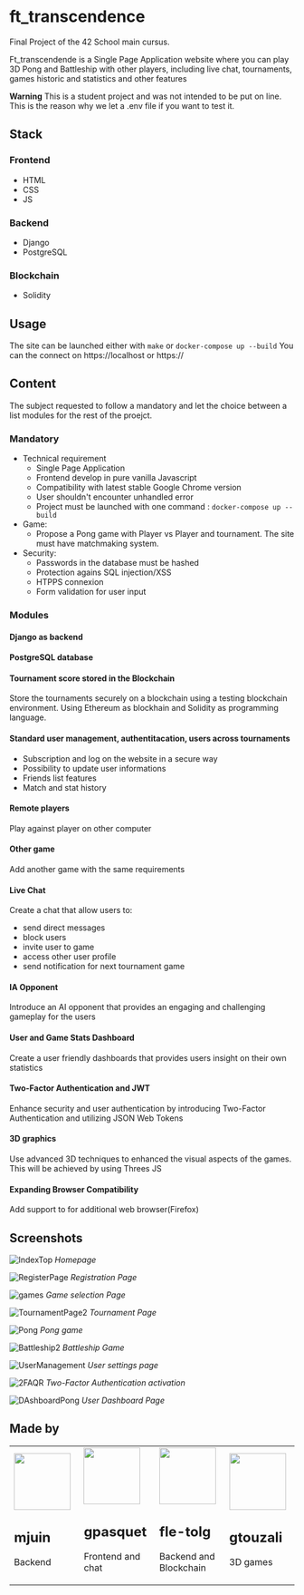 # ft_transcendence

Final Project of the 42 School main cursus.

Ft_transcendende is a Single Page Application website where you can play 3D Pong and Battleship with other players, including live chat, tournaments, games historic and statistics and other features

**Warning**
This is a student project and was not intended to be put on line. This is the reason why we let a .env file if you want to test it.

## Stack

### Frontend
* HTML
* CSS
* JS

### Backend
* Django
* PostgreSQL

### Blockchain
* Solidity

## Usage
The site can be launched either with ```make``` or ```docker-compose up --build```
You can the connect on https://localhost or https://<host ip>

## Content
The subject requested to follow a mandatory and let the choice between a list modules for the rest of the proejct.  

### Mandatory
* Technical requirement
    * Single Page Application
    * Frontend develop in pure vanilla Javascript
    * Compatibility with latest stable Google Chrome version
    * User shouldn't encounter unhandled error
    * Project must be launched with one command : `docker-compose up --build`
* Game:
    * Propose a Pong game with Player vs Player and tournament. The site must have matchmaking system.
* Security:
    * Passwords in the database must be hashed
    * Protection agains SQL injection/XSS
    * HTPPS connexion
    * Form validation for user input

### Modules
#### Django as backend
#### PostgreSQL database
#### Tournament score stored in the Blockchain
Store the tournaments securely on a blockchain using a testing blockchain environment. 
Using Ethereum as blockhain and Solidity as programming language.
#### Standard user management, authentitacation, users across tournaments
* Subscription and log on the website in a secure way
* Possibility to update user informations
* Friends list features
* Match and stat history
#### Remote players
Play against player on other computer
#### Other game
Add another game with the same requirements
#### Live Chat
Create a chat that allow users to:
* send direct messages
* block users
* invite user to game
* access other user profile
* send notification for next tournament game
#### IA Opponent
Introduce an AI opponent that provides an engaging and challenging gameplay for the users
#### User and Game Stats Dashboard
Create a user friendly dashboards that provides users insight on their own statistics
#### Two-Factor Authentication and JWT
Enhance security and user authentication by introducing Two-Factor Authentication and utilizing JSON Web Tokens 
#### 3D graphics
Use advanced 3D techniques to enhanced the visual aspects of the games.
This will be achieved by using Threes JS
#### Expanding Browser Compatibility
Add support to for additional web browser(Firefox)


## Screenshots
![IndexTop](https://github.com/m-juin/Transcendence/assets/108357857/15550353-07ec-429c-96db-767b5d092af6)
*Homepage*

![RegisterPage](https://github.com/m-juin/Transcendence/assets/108357857/3fca1368-d6de-4e26-904d-7b7af8c8f9df)
*Registration Page*

![games](https://github.com/m-juin/Transcendence/assets/108357857/b14e8f93-3d0a-4f29-b436-4f5266e908b7)
*Game selection Page*

![TournamentPage2](https://github.com/m-juin/Transcendence/assets/108357857/12b4ef43-021f-4531-bbbd-ea2b4b6e8c08)
*Tournament Page*

![Pong](https://github.com/m-juin/Transcendence/assets/108357857/0d51c5c8-dda8-4342-9e47-49b0c86d7116)
*Pong game*

![Battleship2](https://github.com/m-juin/Transcendence/assets/108357857/618d4d37-accf-49c4-8a3f-af7f4718cc1f)
*Battleship Game*

![UserManagement](https://github.com/m-juin/Transcendence/assets/108357857/0c2437f2-f21b-4431-beb0-7237c37e1aab)
*User settings page*

![2FAQR](https://github.com/m-juin/Transcendence/assets/108357857/dc72c8a5-df57-4b5f-b3cc-da16e088cccb)
*Two-Factor Authentication activation*

![DAshboardPong](https://github.com/m-juin/Transcendence/assets/108357857/67c66434-74b6-47eb-913b-6f8e3b920df5)
*User Dashboard Page*
    
## Made by
    
<table align='center'>
    <tr>
        <td width=200px>
            <a href="https://github.com/mjuin"><img src='https://avatars.githubusercontent.com/u/114703612?s=48&v=4' width=100px></a>
            <h2>mjuin</h2>
            <p>Backend</p>
        </td>
        <td width=200px>
            <a href="https://github.com/GreenPG"><img src='https://avatars.githubusercontent.com/u/108357857?s=400&v=4' width="100px"></a>
            <h2>gpasquet</h2>
            <p>Frontend and chat</p>
        </td>
        <td width=200px>
            <a href="https://github.com/polar-42"><img src='https://avatars.githubusercontent.com/u/116669579?s=48&v=4' width=100px></a>
            <h2>fle-tolg</h2>
            <p>Backend and Blockchain</p>
        </td>
        <td width=200px>
            <a href="https://github.com/TheEmperorPenguin"><img src='https://avatars.githubusercontent.com/u/88889959?s=64&v=4' width=100px></a>
            <h2>gtouzali</h2>
            <p>3D games</p>
        </td>
    </tr>    
</table>
